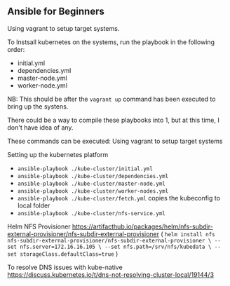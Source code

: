 ## Ansible for Beginners


Using vagrant to setup target systems.

To Instsall kubernetes on the systems, run the playbook in the following order:
* initial.yml
* dependencies.yml
* master-node.yml
* worker-node.yml

NB: This should be after the `vagrant up` command has been executed to bring up the systens.

There could be a way to compile these playbooks into 1, but at this time, I don't have idea of any. <br />

These commands can be executed:
Using vagrant to setup target systems

Setting up the kubernetes platform

* `ansible-playbook ./kube-cluster/initial.yml`
* `ansible-playbook ./kube-cluster/dependencies.yml`
* `ansible-playbook ./kube-cluster/master-node.yml`
* `ansible-playbook ./kube-cluster/worker-nodes.yml`
* `ansible-playbook ./kube-cluster/fetch.yml` copies the kubeconfig to local folder
* `ansible-playbook ./kube-cluster/nfs-service.yml`


Helm NFS Provisioner
https://artifacthub.io/packages/helm/nfs-subdir-external-provisioner/nfs-subdir-external-provisioner
(
    ```
    helm install nfs nfs-subdir-external-provisioner/nfs-subdir-external-provisioner \
    --set nfs.server=172.16.16.105 \
    --set nfs.path=/srv/nfs/kubedata \
    --set storageClass.defaultClass=true
    ```
)

To resolve DNS issues with kube-native https://discuss.kubernetes.io/t/dns-not-resolving-cluster-local/19144/3